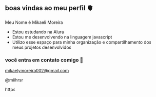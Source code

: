 ## boas vindas ao meu perfil 🫀

Meu Nome é Mikaeli Moreira 

- Estou estudando na Alura
- Estou me desenvolvendo na linguagem javascript
- Utilizo esse espaço para minha organização e compartilhamento dos meus projetos desenvolvidos

### você entra em contato comigo 🐬

mikaelymoreira002@gmail.com

@miihrsr


https
